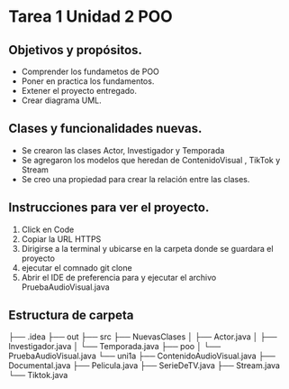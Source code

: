 #  Tarea 1 Unidad 2 POO
## Objetivos y propósitos.
- Comprender los fundametos de POO
- Poner en practica los fundamentos.
- Extener el proyecto entregado.
- Crear diagrama UML.
## Clases y funcionalidades nuevas.
- Se crearon las clases Actor, Investigador y Temporada
- Se agregaron los modelos que heredan de ContenidoVisual , TikTok y Stream
- Se creo una propiedad para crear la relación entre las clases.

## Instrucciones para ver el proyecto.
1. Click en Code
2. Copiar la URL HTTPS
3. Dirigirse a la terminal y ubicarse en la carpeta donde se guardara el proyecto
4. ejecutar el comnado git clone <urlCopiada>
5. Abrir el IDE de preferencia para y ejecutar el archivo PruebaAudioVisual.java
## Estructura de carpeta
├── .idea
├── out
├── src
    ├── NuevasClases
    │   ├── Actor.java
    │   ├── Investigador.java
    │   └── Temporada.java
    ├── poo
    │   └── PruebaAudioVisual.java
    └── uni1a
    ├── ContenidoAudioVisual.java
    ├── Documental.java
    ├── Pelicula.java
    ├── SerieDeTV.java
    ├── Stream.java
    └── Tiktok.java
